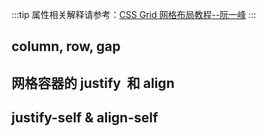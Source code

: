 :::tip
属性相关解释请参考：<a href="https://www.ruanyifeng.com/blog/2019/03/grid-layout-tutorial.html">CSS Grid 网格布局教程--阮一峰</a>
:::

## column, row, gap

<grid-grid/>

## 网格容器的 justify  和 align

<grid-grid2/>

## justify-self & align-self

<grid-grid3/>

